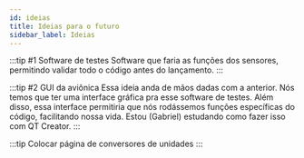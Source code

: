 ```yaml
---
id: ideias
title: Ideias para o futuro
sidebar_label: Ideias
---
```


:::tip #1 Software de testes 
Software que faria as funções dos sensores, permitindo validar todo o código antes do lançamento.
:::

:::tip #2 GUI da aviônica 
Essa ideia anda de mãos dadas com a anterior. Nós temos que ter uma interface gráfica pra esse software de testes. Além disso, essa interface permitiria que nós rodássemos funções específicas do código, facilitando nossa vida. Estou (Gabriel) estudando como fazer isso com QT Creator.
:::

:::tip
Colocar página de conversores de unidades
:::